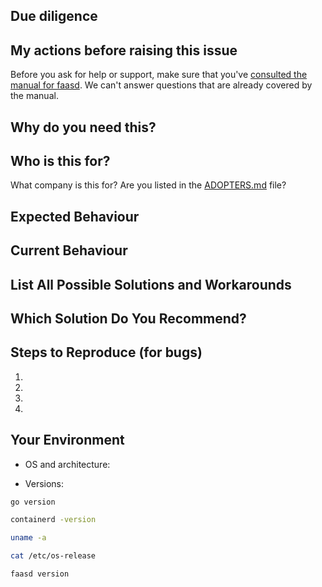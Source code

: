## Due diligence

<!-- Due dilligence -->
## My actions before raising this issue
Before you ask for help or support, make sure that you've [consulted the manual for faasd](https://openfaas.gumroad.com/l/serverless-for-everyone-else). We can't answer questions that are already covered by the manual.


<!-- How is this affecting you? What task are you trying to accomplish? -->
## Why do you need this?

<!-- Attempts to mask or hide this may result in the issue being closed -->
## Who is this for?

What company is this for? Are you listed in the [ADOPTERS.md](https://github.com/openfaas/faas/blob/master/ADOPTERS.md) file?

<!--- Provide a general summary of the issue in the Title above -->
## Expected Behaviour
<!--- If you're describing a bug, tell us what should happen -->
<!--- If you're suggesting a change/improvement, tell us how it should work -->


## Current Behaviour
<!--- If describing a bug, tell us what happens instead of the expected behavior -->
<!--- If suggesting a change/improvement, explain the difference from current behavior -->


## List All Possible Solutions and Workarounds
<!--- Suggest a fix/reason for the bug, or ideas how to implement  -->
<!--- the addition or change -->
<!--- Is there a workaround which could avoid making changes? -->

## Which Solution Do You Recommend?
<!--- Pick your preferred solution, if you were to implement and maintain this change -->


## Steps to Reproduce (for bugs)
<!--- Provide a link to a live example, or an unambiguous set of steps to -->
<!--- reproduce this bug. Include code to reproduce, if relevant -->
1.
2.
3.
4.

## Your Environment

* OS and architecture:

* Versions:

```sh
go version

containerd -version

uname -a

cat /etc/os-release

faasd version
```
